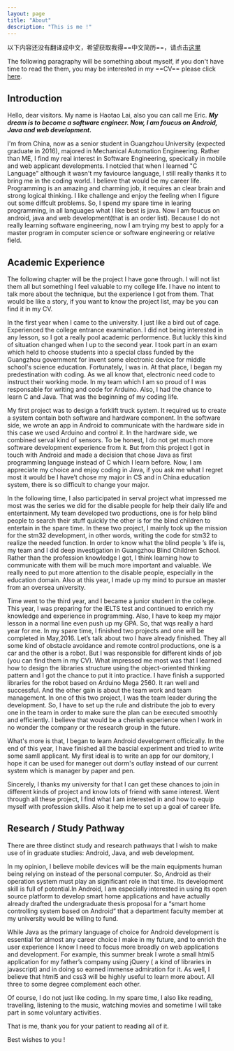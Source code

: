 ```yaml
---
layout: page
title: "About"
description: "This is me !"
---
```

以下内容还没有翻译成中文，希望获取我得==中文简历==，请点击[这里]({{site.url}}/documents/cv_chinese.pdf)

The following paragraphy will be something about myself, if you don't have time to read the them, you may be interested in my ==CV== please click [here]({{site.url}}/documents/cv_english.pdf).

## Introduction

Hello, dear visitors. My name is Haotao Lai, also you can call me Eric. ***My dream is to become a software engineer. Now, I am foucus on Android, Java and web development.***

I'm from China, now as a senior student in Guangzhou University (expected graduate in 2016), majored in Mechanical Automation Engineering. Rather than ME, I find my real interest in Software Engineering, specically in mobile and web applicant developments. I notcied that when I learned "C Language" although it wasn't my faviource language, I still really thanks it to bring me in the coding world. I believe that would be my career life. Programming is an amazing and charming job, it requires an clear brain and strong logical thinking. I like challenge and enjoy the feeling when I figure out some diffcult problems. So, I spend my spare time in learing programming, in all languages what I like best is java. Now I am foucus on android, java and web development(that is an order list). Because I do not really learning software engineering, now I am trying my best to apply for a master program in computer science or software engineering or relative field.

## Academic Experience

The following chapter will be the project I have gone through. I will not list them all but something I feel valuable to my college life. I have no intent to talk more about the technique, but the experience I got from them. That would be like a story, if you want to know the project list, may be you can find it in my CV.

In the first year when I came to the university. I just like a bird out of cage. Experienced the college entrance examination. I did not being interested in any lesson, so I got a really pool academic performence. But luckly this kind of situation changed when I up to the second year. I took part in an exam which held to choose students into a special class funded by the Guangzhou government for invent some electronic device for middle school's science education. Fortunately, I was in. At that place, I began my predestination with coding. As we all know that, electronic need code to instruct their working mode. In my team which I am so proud of I was responsable for writing and code for Arduino. Also, I had the chance to learn C and Java. That was the beginning of my coding life.

My first project was to design a forklift truck system. It required us to create a system contain both software and hardware component. In the software side, we wrote an app in Android to communicate with the hardware side in this case we used  Arduino and control it. In the hardware side, we combined  serval kind of sensors. To be honest, I do not get much more software development experience from it. But from this project I got in touch with Android and made a decision that chose Java as first programming language instead of C which I learn before. Now, I am appreciate my choice and enjoy coding in Java, if you ask me what I regret most it would be I have’t chose my major in CS and in China education system, there is so difficult to change your major.

In the following time, I also participated in serval project what impressed me most was the series we did for the disable people for help their daily life and entertainment. My team developed two productions, one is for help blind people to search their stuff quickly the other is for the blind children to entertain in the spare time. In these two project, I mainly took up the mission for the stm32 development, in other words, writing the code for stm32 to realize the needed function. In order to know what the blind people ’s life is, my team and I did deep investigation in Guangzhou Blind Children School. Rather than the profession knowledge I got,  I think learning how to communicate with them will be much more important and valuable. We really need to put more attention to the disable people, especially  in the education domain. Also at this year, I made up my mind to pursue an master from an oversea university.

Time went to the third year, and I became a junior student in the college. This year, I was preparing for the IELTS test and continued to enrich my knowledge and experience in programming. Also, I have to keep my major lesson in a normal line even push up my GPA. So, that wqs really a hard year for me. In my spare time, I finished two projects and one will be completed in May,2016. Let’s talk about two I have already finished. They all some kind of obstacle avoidance and remote control productions, one is a car and the other is a robot. But I was responsible for different kinds of job (you can find them in my CV). What impressed me most was that I learned how to design the libraries structure using the object-oriented thinking pattern and I got the chance to put it into practice. I have finish a supported libraries for the robot based on Arduino Mega 2560. It ran well and successful.  And the other gain is about the team work and team management. In one of this two project, I was the team leader during the development. So, I have to set up the rule and distribute the job to every one in the team in order to make sure the plan can be executed  smoothly and efficiently. I believe that would be a cherish experience when I work in no wonder the company or the research group in the future.

What's more is that, I began to learn Android development officically. In the end of this year, I have finished all the bascial experiment and tried to write some samll applicant. My first ideal is to write an app for our domitory, I hope it can be used for maneger out dorm's outlay instead of our current system which is manager by paper and pen.

Sincerely, I thanks my university for that I can get these chances to join in different kinds of project and know lots of friend with same interest. Went through all these project, I find what I am interested in and how to equip myself with profession skills. Also it help me to  set up a goal of career life.

## Research / Study Pathway

There are three distinct study and research pathways that I wish to make use of in graduate studies: Android, Java, and web development.

In my opinion, I believe mobile devices will be the main equipments human being relying on instead of the personal computer. So, Android as their operation system must play an significant role in that time. Its development skill is full of  potential.In Android, I am especially interested in using its open source platform to develop smart home applications and have actually already drafted the undergraduate thesis proposal for a “smart home controlling system based on Android” that a department faculty member at my university would be willing to fund.

While Java as the primary language of choice for Android development is essential for almost any career choice I make in my future, and to enrich the user experience I know I need to focus more broadly on web applications and development. For example, this summer break I wrote a small html5 application for my father’s company using jQuery ( a kind of libraries in javascript) and in doing so earned immense admiration for it. As well, I believe that html5 and css3 will be highly useful to learn more about. All three to some degree complement each other.


Of course, I do not just like coding. In my spare time, I also like reading, travelling, listening to the music, watching movies and sometime I will take part in some voluntary activities.

That is me, thank you for your patient to reading all of it.

Best wishes to you !